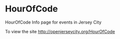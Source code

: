 HourOfCode
==========

HourOfCode Info page for events in Jersey City

To view the site http://openjerseycity.org/HourOfCode
